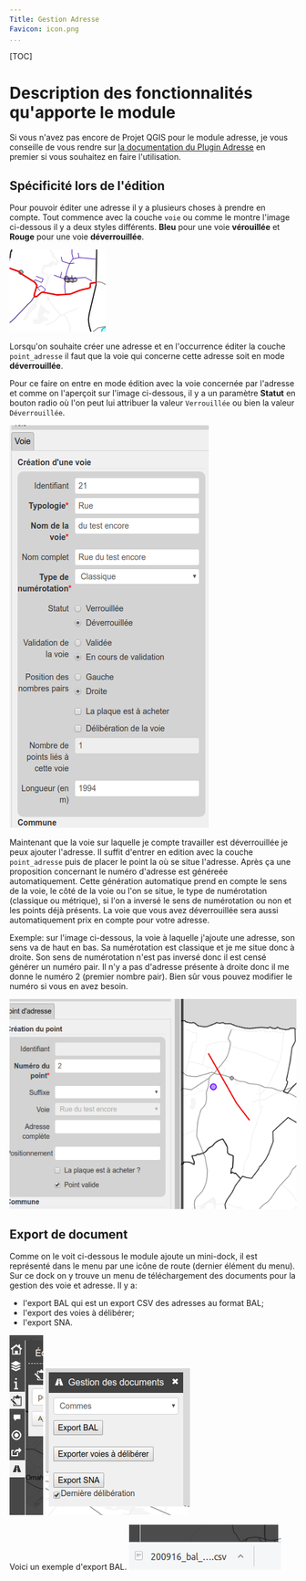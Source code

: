 ```yaml
---
Title: Gestion Adresse
Favicon: icon.png
...
```


[TOC]

# Description des fonctionnalités qu'apporte le module

Si vous n'avez pas encore de Projet QGIS pour le module adresse, je vous conseille de vous rendre sur 
[la documentation du Plugin Adresse](https://3liz.github.io/qgis-gestion_base_adresse-plugin/index.html) en 
premier si vous souhaitez en faire l'utilisation.

## Spécificité lors de l'édition

Pour pouvoir éditer une adresse il y a plusieurs choses à prendre en compte. Tout commence avec la couche 
`voie` ou comme le montre l'image ci-dessous il y a deux styles différents. **Bleu** pour une voie 
**vérouillée** et **Rouge** pour une voie **déverrouillée**.

![](./styles_voie.png)

Lorsqu'on souhaite créer une adresse et en l'occurrence éditer la couche `point_adresse` il faut que la voie 
qui concerne cette adresse soit en mode **déverrouillée**.

Pour ce faire on entre en mode édition avec la voie concernée par l'adresse et comme on l'aperçoit sur 
l'image ci-dessous, il y a un paramètre **Statut** en bouton radio où l'on peut lui attribuer la valeur 
`Verrouillée` ou bien la valeur `Déverrouillée`.

![](./edit_voie.png)

Maintenant que la voie sur laquelle je compte travailler est déverrouillée je peux ajouter l'adresse. Il 
suffit d'entrer en edition avec la couche `point_adresse` puis de placer le point la où se situe l'adresse. 
Après ça une proposition concernant le numéro d'adresse est généreée automatiquement. Cette génération 
automatique prend en compte le sens de la voie, le côté de la voie ou l'on se situe, le type de numérotation 
(classique ou métrique),  si l'on a inversé le sens de numérotation ou non et les points déjà présents. La 
voie que vous avez déverrouillée sera aussi automatiquement prix en compte pour votre adresse.

Exemple: sur l'image ci-dessous, la voie à laquelle j'ajoute une adresse, son sens va de haut en bas. Sa 
numérotation est classique et je me situe donc à droite. Son sens de numérotation n'est pas inversé donc il 
est censé générer un numéro pair. Il n'y a pas d'adresse présente à droite donc il me donne le numéro 2 
(premier nombre pair). Bien sûr vous pouvez modifier le numéro si vous en avez besoin.

![add_point](./add_point.png)


## Export de document

Comme on le voit ci-dessous le module ajoute un mini-dock, il est représenté dans le menu par une icône de 
route (dernier élément du menu). Sur ce dock on y trouve un menu de téléchargement des documents pour la 
gestion des voie et adresse. Il y a:
* l'export BAL qui est un export CSV des adresses au format BAL;
* l'export des voies à délibérer;
* l'export SNA.

![icon_minidock](./icon_minidock_export.png) ![minidock](./minidock_export.png)

Voici un exemple d'export BAL.
![file_downloaded](./donwload_file.png)